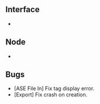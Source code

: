 ## Interface
- 

## Node
- 

## Bugs
- [ASE File In] Fix tag display error.
- [Export] Fix crash on creation.
